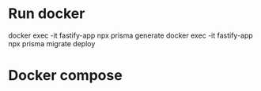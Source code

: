 # Run docker

docker exec -it fastify-app npx prisma generate
docker exec -it fastify-app npx prisma migrate deploy

# Docker compose

<!-- docker compose up --build
docker compose up -d	Chạy lại container mà không build lại
docker compose logs -f	Xem log container đang chạy
docker compose down	    Dừng container nhưng không xóa dữ liệu
docker compose down -v	Dừng và xóa toàn bộ container, network, volume
docker compose restart	Khởi động lại container mà không build lại -->
